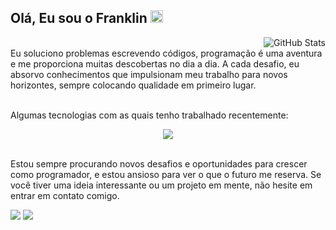 ## Olá, Eu sou o Franklin <img src="https://raw.githubusercontent.com/MartinHeinz/MartinHeinz/master/wave.gif" height="20em">

<a href="https://www.linkedin.com/in/franklinrms/">
   <img align="right" alt="GitHub Stats" src="https://github-readme-stats.vercel.app/api?username=franklinrms&show_icons=true&theme=github_dark&include_all_commits=true&count_private=true&hide_border=true"/>
 </a>

<br>
Eu soluciono problemas escrevendo códigos, programação é uma aventura e me proporciona muitas descobertas no dia a dia. A cada desafio, eu absorvo conhecimentos que impulsionam meu trabalho para novos horizontes, sempre colocando qualidade em primeiro lugar.

<br>
<br>

Algumas tecnologias com as quais tenho trabalhado recentemente:
<br>
<div align="center">
  <a href="https://www.linkedin.com/in/franklinrms/">
    <img src="https://skillicons.dev/icons?i=js,ts,html,css,react,redux,jest,nodejs,py,git,aws,docker,mysql,mongodb&theme=dark" />
  </a>
</div>

<br>

Estou sempre procurando novos desafios e oportunidades para crescer como programador, e estou ansioso para ver o que o futuro me reserva. Se você tiver uma ideia interessante ou um projeto em mente, não hesite em entrar em contato comigo.

 <a href="https://www.linkedin.com/in/franklinrms/" target="_blank"><img src="https://img.shields.io/badge/linkedin-%23181717.svg?style=for-the-badge&logo=linkedin&logoColor=2396ED&color=0D1117"></a> 
 <a href="mailto:franklinramos@outlook.com" target="_blank"><img src="https://img.shields.io/badge/Email-%23181717?style=for-the-badge&logo=microsoft-outlook&logoColor=2396ED&color=0D1117"></a> 
<!--   <a href="https://franklin.cf" target="_blank"><img src="https://img.shields.io/badge/Portfolio-%23181717.svg?style=for-the-badge&logo=react&logoColor=2396ED&color=0D1117"></a> -->

<!-- [![trophy](https://github-profile-trophy.vercel.app/?username=franklinrms&theme=onestar&rank=SSS,SS,S,AAA,AA,A,B&no-bg=true&no-frame=true&margin-h=15)](https://github.com/ryo-ma/github-profile-trophy) -->
